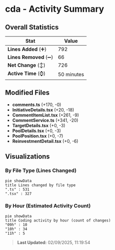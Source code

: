 # cda - Activity Summary 

## Overall Statistics

| Stat                   | Value                                                             |
| ---------------------- | ----------------------------------------------------------------- |
| **Lines Added** (➕)   | 792                                          |
| **Lines Removed** (➖) | 66                                        |
| **Net Change** (↕)    | 726                |
| **Active Time** (⌚)   | 50 minutes |


## Modified Files
- **comments.ts** (+170, -0)
- **InitiativeDetails.tsx** (+20, -18)
- **CommentItemList.tsx** (+261, -9)
- **CommentService.ts** (+341, -20)
- **TargetDetails.tsx** (+0, -3)
- **PoolDetails.tsx** (+0, -3)
- **PoolPosition.tsx** (+0, -7)
- **ReinvestmentDetail.tsx** (+0, -6)

## Visualizations

### By File Type (Lines Changed)

```mermaid
pie showData
title Lines changed by file type
".ts" : 531
".tsx" : 327
```

### By Hour (Estimated Activity Count)

```mermaid
pie showData
title Coding activity by hour (count of changes)
"09h" : 10
"10h" : 34
"11h" : 5
```


> **Last Updated:** 02/09/2025, 11:19:54